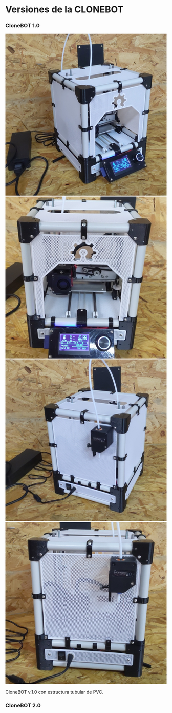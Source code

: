 # Versiones de la CLONEBOT

### CloneBOT 1.0

![Clonebot v.1.0 con estructura tubular de PVC.](pics/pipefr-01.jpg)
![Clonebot v.1.0 con estructura tubular de PVC.](pics/pipefr-001.jpg)
![Clonebot v.1.0 con estructura tubular de PVC.](pics/pipefr-02.jpg)
![Clonebot v.1.0 con estructura tubular de PVC.](pics/pipefr-002.jpg)

CloneBOT v.1.0 con estructura tubular de PVC.

### CloneBOT 2.0

